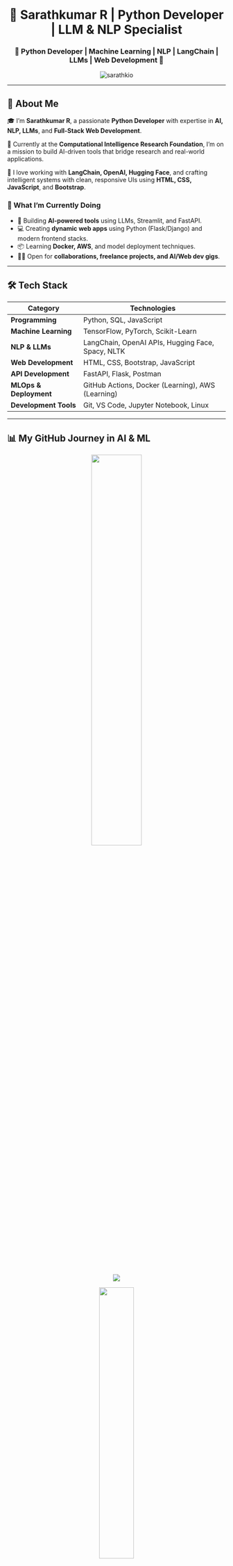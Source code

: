 <!-- Title -->
<h1 align="center">🚀 Sarathkumar R | Python Developer | LLM & NLP Specialist</h1>

<h3 align="center">🔹 Python Developer | Machine Learning | NLP | LangChain | LLMs | Web Development 🔹</h3>

<p align="center">
  <img src="https://komarev.com/ghpvc/?username=sarathkio&label=Profile%20Views&color=0e75b6&style=flat" alt="sarathkio" />
</p>

---

## 📌 About Me

🎓 I’m **Sarathkumar R**, a passionate **Python Developer** with expertise in **AI, NLP, LLMs**, and **Full-Stack Web Development**.

🏢 Currently at the **Computational Intelligence Research Foundation**, I’m on a mission to build AI-driven tools that bridge research and real-world applications.

🧠 I love working with **LangChain, OpenAI, Hugging Face**, and crafting intelligent systems with clean, responsive UIs using **HTML, CSS, JavaScript**, and **Bootstrap**.

### **🚀 What I’m Currently Doing**
- 🤖 Building **AI-powered tools** using LLMs, Streamlit, and FastAPI.  
- 💻 Creating **dynamic web apps** using Python (Flask/Django) and modern frontend stacks.  
- 📦 Learning **Docker, AWS**, and model deployment techniques.  
- 👨‍💻 Open for **collaborations, freelance projects, and AI/Web dev gigs**.

---

## 🛠️ Tech Stack  

| **Category**            | **Technologies**                                             |
|-------------------------|--------------------------------------------------------------|
| **Programming**         | Python, SQL, JavaScript                                      |
| **Machine Learning**    | TensorFlow, PyTorch, Scikit-Learn                            |
| **NLP & LLMs**          | LangChain, OpenAI APIs, Hugging Face, Spacy, NLTK            |
| **Web Development**     | HTML, CSS, Bootstrap, JavaScript                             |
| **API Development**     | FastAPI, Flask, Postman                                      |
| **MLOps & Deployment**  | GitHub Actions, Docker (Learning), AWS (Learning)            |
| **Development Tools**   | Git, VS Code, Jupyter Notebook, Linux                        |

--- 

## 📊 My GitHub Journey in AI & ML  

<p align="center">
  <img src="https://github-readme-stats-sigma-five.vercel.app/api?username=sarathkio&show_icons=true&theme=tokyonight&hide_border=true" width="48%">
</p>

<p align="center">
  <img src="https://github-readme-streak-stats.herokuapp.com/?user=sarathkio&theme=tokyonight&hide_border=true">
</p>

<p align="center">
  <img src="https://github-readme-stats-sigma-five.vercel.app/api/top-langs/?username=sarathkio&layout=compact&theme=tokyonight&hide_border=true" width="40%">
</p>

<p align="center">
  <img src="https://github-readme-activity-graph.vercel.app/graph?username=sarathkio&theme=tokyo-night"> 
</p>


---

## 📂 AI & Web Projects  

🚀 **[AI Chatbot using LangChain & OpenAI](https://github.com/sarathkio/ai-chatbot-langchain)**  
🤖 Built a conversational chatbot leveraging LangChain for smart responses.  

🚀 **[NLP Text Processing Toolkit](https://github.com/sarathkio/nlp-text-processing)**  
📝 Developed a toolkit for **text analysis, sentiment detection, and text summarization**.  

🚀 **[AI-Powered Resume Screener](https://github.com/sarathkio/ai-resume-screener) *(Upcoming Project)***  
📄 Automating resume screening using **ML & NLP for recruitment processes**.  

🚀 **[Responsive Web App with Bootstrap](https://github.com/sarathkio/web-app-bootstrap)**  
🌐 Created a full-stack responsive app with Python Flask + HTML/CSS/JS + Bootstrap.

🔗 More exciting AI & web projects coming soon!  

---

## 📫 Connect with Me  

🔗 **LinkedIn:** [linkedin.com/in/sarathkumar9843](https://www.linkedin.com/in/sarathkumar9843/)  
🌐 **Portfolio:** [sarathkio.github.io/Sarath_Profile](https://sarathkio.github.io/Sarath_Profile/)  
📧 **Email:** sarathr9843@gmail.com  

---

## 💡 AI Quote of the Day  
"The future belongs to those who design it with code." – Sarathkumar R 
